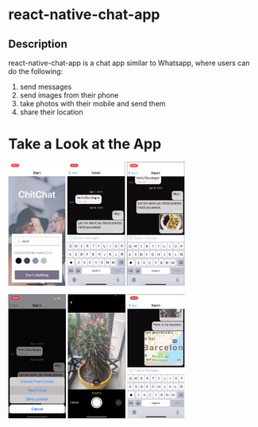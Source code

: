 # react-native-chat-app

## Description
react-native-chat-app is a chat app similar to Whatsapp, where users can do the following:

1) send messages 
2) send images from their phone  
3) take photos with their mobile and send them
4) share their location

# Take a Look at the App
<p float="left">
<img src="readme-images/img1.png" height="250" />
<img src="readme-images/img2.png" height="250" />
<img src="readme-images/img3.png" height="250" />
<p>
<p float="left">
<img src="readme-images/img4.png" height="250" />
<img src="readme-images/img5.png" height="250" />
<img src="readme-images/img6.png" height="250" />
<p>
